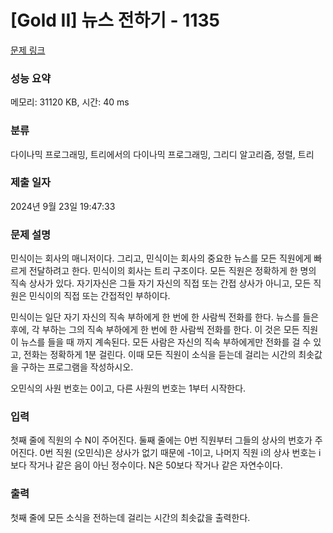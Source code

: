 # [Gold II] 뉴스 전하기 - 1135 

[문제 링크](https://www.acmicpc.net/problem/1135) 

### 성능 요약

메모리: 31120 KB, 시간: 40 ms

### 분류

다이나믹 프로그래밍, 트리에서의 다이나믹 프로그래밍, 그리디 알고리즘, 정렬, 트리

### 제출 일자

2024년 9월 23일 19:47:33

### 문제 설명

<p>민식이는 회사의 매니저이다. 그리고, 민식이는 회사의 중요한 뉴스를 모든 직원에게 빠르게 전달하려고 한다. 민식이의 회사는 트리 구조이다. 모든 직원은 정확하게 한 명의 직속 상사가 있다. 자기자신은 그들 자기 자신의 직접 또는 간접 상사가 아니고, 모든 직원은 민식이의 직접 또는 간접적인 부하이다.</p>

<p>민식이는 일단 자기 자신의 직속 부하에게 한 번에 한 사람씩 전화를 한다. 뉴스를 들은 후에, 각 부하는 그의 직속 부하에게 한 번에 한 사람씩 전화를 한다. 이 것은 모든 직원이 뉴스를 들을 때 까지 계속된다. 모든 사람은 자신의 직속 부하에게만 전화를 걸 수 있고, 전화는 정확하게 1분 걸린다. 이때 모든 직원이 소식을 듣는데 걸리는 시간의 최솟값을 구하는 프로그램을 작성하시오.</p>

<p>오민식의 사원 번호는 0이고, 다른 사원의 번호는 1부터 시작한다.</p>

### 입력 

 <p>첫째 줄에 직원의 수 N이 주어진다. 둘째 줄에는 0번 직원부터 그들의 상사의 번호가 주어진다. 0번 직원 (오민식)은 상사가 없기 때문에 -1이고, 나머지 직원 i의 상사 번호는 i보다 작거나 같은 음이 아닌 정수이다. N은 50보다 작거나 같은 자연수이다.</p>

### 출력 

 <p>첫째 줄에 모든 소식을 전하는데 걸리는 시간의 최솟값을 출력한다.</p>

